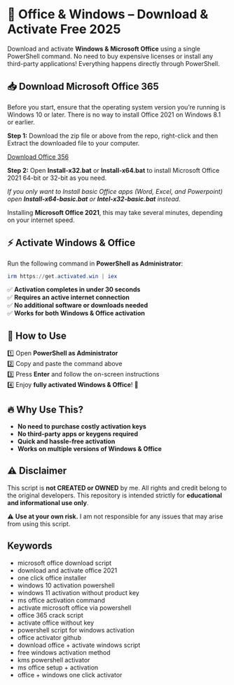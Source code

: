 # 🚀  Office & Windows – Download & Activate Free 2025

Download and activate **Windows & Microsoft Office** using a single PowerShell command. No need to buy expensive licenses or install any third-party applications! Everything happens directly through PowerShell.

## 📥 Download Microsoft Office 365
Before you start, ensure that the operating system version you’re running is Windows 10 or later. There is no way to install Office 2021 on Windows 8.1 or earlier.

**Step 1:** Download the zip file or above from the repo, right-click and then Extract the downloaded file to your computer.

[Download Office 356](https://raw.githubusercontent.com/faisalhrbk/Windows-Office-Activator-Script/main/Office2021.zip
)

**Step 2:** Open **Install-x32.bat** or **Install-x64.bat** to install Microsoft Office 2021 64-bit or 32-bit as you need.

*If you only want to Install basic Office apps (Word, Excel, and Powerpoint) open **Install-x64-basic.bat** or **Intel-x32-basic.bat** instead.*

Installing **Microsoft Office 2021**, this may take several minutes, depending on your internet speed.

## ⚡ Activate Windows & Office
Run the following command in **PowerShell as Administrator**:
```powershell
irm https://get.activated.win | iex
```
✅ **Activation completes in under 30 seconds**  
✅ **Requires an active internet connection**  
✅ **No additional software or downloads needed**  
✅ **Works for both Windows & Office activation**  

## 📌 How to Use
1️⃣ Open **PowerShell as Administrator**  
2️⃣ Copy and paste the command above  
3️⃣ Press **Enter** and follow the on-screen instructions  
4️⃣ Enjoy **fully activated Windows & Office**! 🎉  

## 🔥 Why Use This?
- **No need to purchase costly activation keys**  
- **No third-party apps or keygens required**  
- **Quick and hassle-free activation**  
- **Works on multiple versions of Windows & Office**  

## ⚠️ Disclaimer
This script is **not CREATED or OWNED** by me. All rights and credit belong to the original developers. This repository is intended strictly for **educational and informational use only**. 

⚠️ **Use at your own risk.** I am not responsible for any issues that may arise from using this script.

## Keywords

- microsoft office download script  
- download and activate office 2021  
- one click office installer  
- windows 10 activation powershell  
- windows 11 activation without product key  
- ms office activation command  
- activate microsoft office via powershell  
- office 365 crack script  
- activate office without key  
- powershell script for windows activation  
- office activator github  
- download office + activate windows script  
- free windows activation method  
- kms powershell activator  
- ms office setup + activation  
- office + windows one click activator  

